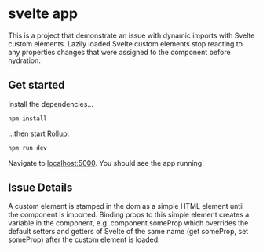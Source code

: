 # svelte app

This is a project that demonstrate an issue with dynamic imports with Svelte custom elements. Lazily loaded Svelte custom elements stop reacting to any properties changes that were assigned to the component before hydration.


## Get started

Install the dependencies...

```bash
npm install
```

...then start [Rollup](https://rollupjs.org):

```bash
npm run dev
```

Navigate to [localhost:5000](http://localhost:5000). You should see the app running.

## Issue Details

A custom element is stamped in the dom as a simple HTML element until the component is imported. Binding props to this simple element creates a variable in the component, e.g. component.someProp which overrides the default setters and getters of Svelte of the same name (get someProp, set someProp) after the custom element is loaded.